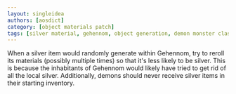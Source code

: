 ```yaml
---
layout: singleidea
authors: [aosdict]
category: [object materials patch]
tags: [silver material, gehennom, object generation, demon monster class, monster starting inventory]
---
```

When a silver item would randomly generate within Gehennom, try to reroll its materials (possibly multiple times) so that it's less likely to be silver. This is because the inhabitants of Gehennom would likely have tried to get rid of all the local silver. Additionally, demons should never receive silver items in their starting inventory.
